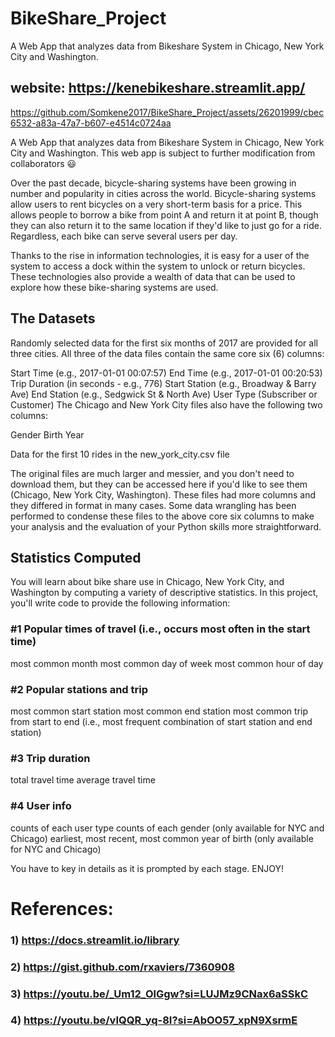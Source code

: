 # BikeShare_Project
 A Web App that analyzes data from Bikeshare System in Chicago, New York City and Washington.
 
## website: https://kenebikeshare.streamlit.app/



https://github.com/Somkene2017/BikeShare_Project/assets/26201999/cbec6532-a83a-47a7-b607-e4514c0724aa


 A Web App that analyzes data from Bikeshare System in Chicago, New York City and Washington.
 This web app is subject to further modification from collaborators 😃

 Over the past decade, bicycle-sharing systems have been growing in number and popularity in cities across the world. Bicycle-sharing systems allow users to rent bicycles on a very short-term basis for a price. This allows people to borrow a bike from point A and return it at point B, though they can also return it to the same location if they'd like to just go for a ride. Regardless, each bike can serve several users per day.

Thanks to the rise in information technologies, it is easy for a user of the system to access a dock within the system to unlock or return bicycles. These technologies also provide a wealth of data that can be used to explore how these bike-sharing systems are used.

## The Datasets
Randomly selected data for the first six months of 2017 are provided for all three cities. All three of the data files contain the same core six (6) columns:

Start Time (e.g., 2017-01-01 00:07:57)
End Time (e.g., 2017-01-01 00:20:53)
Trip Duration (in seconds - e.g., 776)
Start Station (e.g., Broadway & Barry Ave)
End Station (e.g., Sedgwick St & North Ave)
User Type (Subscriber or Customer)
The Chicago and New York City files also have the following two columns:

Gender
Birth Year

Data for the first 10 rides in the new_york_city.csv file

The original files are much larger and messier, and you don't need to download them, but they can be accessed here if you'd like to see them (Chicago, New York City, Washington). These files had more columns and they differed in format in many cases. Some data wrangling has been performed to condense these files to the above core six columns to make your analysis and the evaluation of your Python skills more straightforward.

## Statistics Computed
You will learn about bike share use in Chicago, New York City, and Washington by computing a variety of descriptive statistics. In this project, you'll write code to provide the following information:

### #1 Popular times of travel (i.e., occurs most often in the start time)

most common month
most common day of week
most common hour of day
### #2 Popular stations and trip

most common start station
most common end station
most common trip from start to end (i.e., most frequent combination of start station and end station)
### #3 Trip duration

total travel time
average travel time
### #4 User info

counts of each user type
counts of each gender (only available for NYC and Chicago)
earliest, most recent, most common year of birth (only available for NYC and Chicago)

 You have to key in details as it is prompted by each stage.
 ENJOY!

# References: 
### 1) https://docs.streamlit.io/library
### 2) https://gist.github.com/rxaviers/7360908
### 3) https://youtu.be/_Um12_OlGgw?si=LUJMz9CNax6aSSkC
### 4) https://youtu.be/vIQQR_yq-8I?si=AbOO57_xpN9XsrmE
